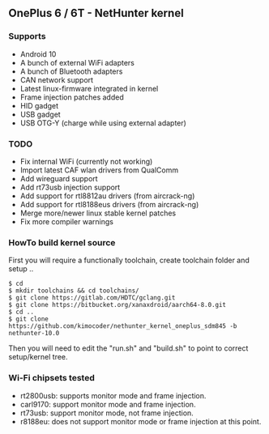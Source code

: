 
 ## OnePlus 6 / 6T - NetHunter kernel
 
 ### Supports
 * Android 10
 * A bunch of external WiFi adapters
 * A bunch of Bluetooth adapters
 * CAN network support
 * Latest linux-firmware integrated in kernel
 * Frame injection patches added
 * HID gadget
 * USB gadget
 * USB OTG-Y (charge while using external adapter)
 
 ### TODO
 * Fix internal WiFi (currently not working)
 * Import latest CAF wlan drivers from QualComm
 * Add wireguard support
 * Add rt73usb injection support
 * Add support for rtl8812au drivers (from aircrack-ng)
 * Add support for rtl8188eus drivers (from aircrack-ng)
 * Merge more/newer linux stable kernel patches
 * Fix more compiler warnings

### HowTo build kernel source
First you will require a functionally toolchain, create toolchain folder and setup ..
```
$ cd
$ mkdir toolchains && cd toolchains/
$ git clone https://gitlab.com/HDTC/gclang.git
$ git clone https://bitbucket.org/xanaxdroid/aarch64-8.0.git
$ cd ..
$ git clone https://github.com/kimocoder/nethunter_kernel_oneplus_sdm845 -b nethunter-10.0
```
Then you will need to edit the "run.sh" and "build.sh" to point to correct setup/kernel tree.


 ### Wi-Fi chipsets tested
 * rt2800usb: supports monitor mode and frame injection.
 * carl9170: support monitor mode and frame injection.
 * rt73usb: support monitor mode, not frame injection.
 * r8188eu: does not support monitor mode or frame injection at this point.


